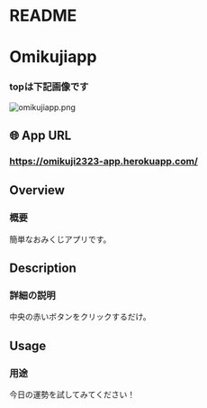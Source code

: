 # README

# Omikujiapp

### topは下記画像です
![omikujiapp.png]()



## 🌐 App URL

### **https://omikuji2323-app.herokuapp.com/**


## Overview

### 概要 
簡単なおみくじアプリです。

## Description

### 詳細の説明　
中央の赤いボタンをクリックするだけ。
## Usage

### 用途
今日の運勢を試してみてください！

